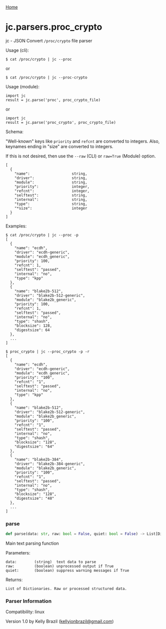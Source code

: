 [Home](https://kellyjonbrazil.github.io/jc/)
<a id="jc.parsers.proc_crypto"></a>

# jc.parsers.proc\_crypto

jc - JSON Convert `/proc/crypto` file parser

Usage (cli):

    $ cat /proc/crypto | jc --proc

or

    $ cat /proc/crypto | jc --proc-crypto

Usage (module):

    import jc
    result = jc.parse('proc', proc_crypto_file)

or

    import jc
    result = jc.parse('proc_crypto', proc_crypto_file)

Schema:

"Well-known" keys like `priority` and `refcnt` are converted to integers.
Also, keynames ending in "size" are converted to integers.

If this is not desired, then use the `--raw` (CLI) or `raw=True` (Module)
option.

    [
      {
        "name":                   string,
        "driver":                 string,
        "module":                 string,
        "priority":               integer,
        "refcnt":                 integer,
        "selftest":               string,
        "internal":               string,
        "type":                   string,
        "*size":                  integer
      }
    ]

Examples:

    $ cat /proc/crypto | jc --proc -p
    [
      {
        "name": "ecdh",
        "driver": "ecdh-generic",
        "module": "ecdh_generic",
        "priority": 100,
        "refcnt": 1,
        "selftest": "passed",
        "internal": "no",
        "type": "kpp"
      },
      {
        "name": "blake2b-512",
        "driver": "blake2b-512-generic",
        "module": "blake2b_generic",
        "priority": 100,
        "refcnt": 1,
        "selftest": "passed",
        "internal": "no",
        "type": "shash",
        "blocksize": 128,
        "digestsize": 64
      },
      ...
    ]

    $ proc_crypto | jc --proc_crypto -p -r
    [
      {
        "name": "ecdh",
        "driver": "ecdh-generic",
        "module": "ecdh_generic",
        "priority": "100",
        "refcnt": "1",
        "selftest": "passed",
        "internal": "no",
        "type": "kpp"
      },
      {
        "name": "blake2b-512",
        "driver": "blake2b-512-generic",
        "module": "blake2b_generic",
        "priority": "100",
        "refcnt": "1",
        "selftest": "passed",
        "internal": "no",
        "type": "shash",
        "blocksize": "128",
        "digestsize": "64"
      },
      {
        "name": "blake2b-384",
        "driver": "blake2b-384-generic",
        "module": "blake2b_generic",
        "priority": "100",
        "refcnt": "1",
        "selftest": "passed",
        "internal": "no",
        "type": "shash",
        "blocksize": "128",
        "digestsize": "48"
      },
      ...
    ]

<a id="jc.parsers.proc_crypto.parse"></a>

### parse

```python
def parse(data: str, raw: bool = False, quiet: bool = False) -> List[Dict]
```

Main text parsing function

Parameters:

    data:        (string)  text data to parse
    raw:         (boolean) unprocessed output if True
    quiet:       (boolean) suppress warning messages if True

Returns:

    List of Dictionaries. Raw or processed structured data.

### Parser Information
Compatibility:  linux

Version 1.0 by Kelly Brazil (kellyjonbrazil@gmail.com)
